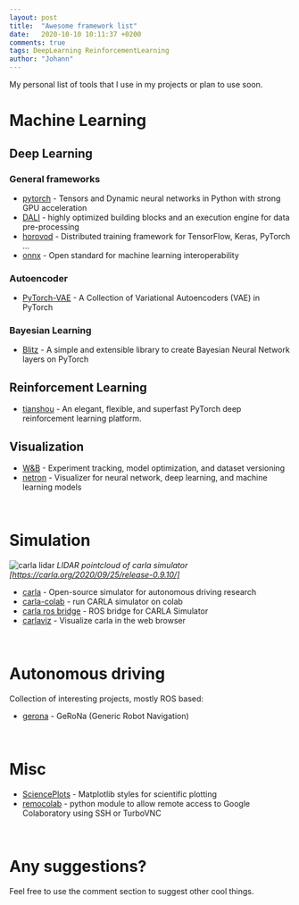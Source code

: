 ```yaml
---
layout: post
title:  "Awesome framework list"
date:   2020-10-10 10:11:37 +0200
comments: true
tags: DeepLearning ReinforcementLearning
author: "Johann"
---
```


My personal list of tools that I use in my projects or plan to use soon. 

# Machine Learning
<!-- ![segmentation](https://sthalles.github.io/assets/deep_segmentation_network/semantic_segmentation.jpg)
*https://sthalles.github.io/deep_segmentation_network/* -->

## Deep Learning

### General frameworks
 - [pytorch](https://github.com/pytorch/pytorch) - Tensors and Dynamic neural networks in Python with strong GPU acceleration
 - [DALI](https://github.com/NVIDIA/DALI) - highly optimized building blocks and an execution engine for data pre-processing
 - [horovod](https://github.com/horovod/horovod) - Distributed training framework for TensorFlow, Keras, PyTorch ...
 - [onnx](https://github.com/onnx/onnx) - Open standard for machine learning interoperability

### Autoencoder
 - [PyTorch-VAE](https://github.com/AntixK/PyTorch-VAE) - A Collection of Variational Autoencoders (VAE) in PyTorch

### Bayesian Learning
 - [Blitz](https://github.com/piEsposito/blitz-bayesian-deep-learning) - A simple and extensible library to create Bayesian Neural Network layers on PyTorch


## Reinforcement Learning
 - [tianshou](https://github.com/thu-ml/tianshou) - An elegant, flexible, and superfast PyTorch deep reinforcement learning platform.


## Visualization
 - [W&B](https://www.wandb.com/) - Experiment tracking, model optimization, and dataset versioning
 - [netron](https://github.com/lutzroeder/netron) - Visualizer for neural network, deep learning, and machine learning models

<br>

# Simulation
![carla lidar](https://carla.org/img/posts/2020-31-07/lidar_old.gif)
*LIDAR pointcloud of carla simulator [https://carla.org/2020/09/25/release-0.9.10/]*


 - [carla](https://github.com/carla-simulator/carla) - Open-source simulator for autonomous driving research
 - [carla-colab](https://github.com/MichaelBosello/carla-colab) - run CARLA simulator on colab
 - [carla ros bridge](https://github.com/carla-simulator/ros-bridge) - ROS bridge for CARLA Simulator
 - [carlaviz](https://github.com/carla-simulator/carlaviz) - Visualize carla in the web browser

<br>

# Autonomous driving
Collection of interesting projects, mostly ROS based:
 - [gerona](https://github.com/cogsys-tuebingen/gerona) - GeRoNa (Generic Robot Navigation)

<br>

# Misc
 - [SciencePlots](https://github.com/garrettj403/SciencePlots) - Matplotlib styles for scientific plotting
 - [remocolab](https://github.com/demotomohiro/remocolab) - python module to allow remote access to Google Colaboratory using SSH or TurboVNC

<br>

# Any suggestions?
Feel free to use the comment section to suggest other cool things.
